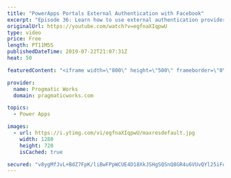 ```yaml
---
title: "PowerApps Portals External Authentication with Facebook"
excerpt: "Episode 36: Learn how to use external authentication provider, Facebook with PowerApps Portals to allow users to register and login to your site easily.   Check out our free PowerApps App In A Day Class: http://success.pragmaticworks.com/aiad  We'd love to build an app for you: http://www.pragmaticworks.com"
originalUrl: https://youtube.com/watch?v=egfnaXIqpwU
type: video
price: Free
length: PT11M5S
publishedDateTime: 2019-07-22T21:07:31Z
heat: 50

featuredContent: "<iframe width=\"800\" height=\"500\" frameborder=\"0\" src=\"https://www.youtube.com/embed/egfnaXIqpwU\" allow=\"accelerometer; autoplay; encrypted-media; gyroscope; picture-in-picture\" allowfullscreen></iframe>"

provider:
  name: Progmatic Works
  domain: pragmaticworks.com

topics:
  - Power Apps

images:
  - url: https://i.ytimg.com/vi/egfnaXIqpwU/maxresdefault.jpg
    width: 1280
    height: 720
    isCached: true

secured: "v8ygMfJvL+BdZ7FpK/liBwFPpWCUE4D18XkJSHgSQSnQ8GR4u6VUvQYl25iFqk+AirLhO+y2pTglADVLPb4PBhs65fYDi125eiwa/33IkWkbuPp17a+Odx7z+NmljXUJwlsg/fLTKTIfD6vHGMjLWpbuCab5P8rU0HatpNcDUsFEg5SWebBXjJeL+C/Xv7Xn9Yr0cBMqxZiBnRHOCyETlMixdVqwzTcu9EfluhgBUzWuE1QjgqthUiu65OISmX9bZhDZLyjLH8Y/7GlZsfstQhXuZQi8nYa18Svqe4Ef6HU+5JILXwZr/dYpZ1d6t33kcCWOQbbQQY4PWpAl4rE4hKGxymZZXwukm3jsPGQa+NFPrUYNjGiuZ7coznWWdcb4VSp3Ch1uxClCuAlSDCFMMoO0etvoNJr8SyQH+jmoL0I=;Th6SXeJ5Ub8E62A8NsULCA=="
---
```


